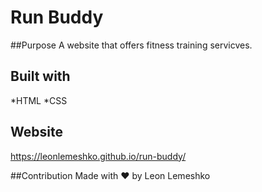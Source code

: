 # Run Buddy

##Purpose
A website that offers fitness training servicves.

## Built with 
*HTML
*CSS

## Website
https://leonlemeshko.github.io/run-buddy/

##Contribution
Made with ❤️ by Leon Lemeshko
